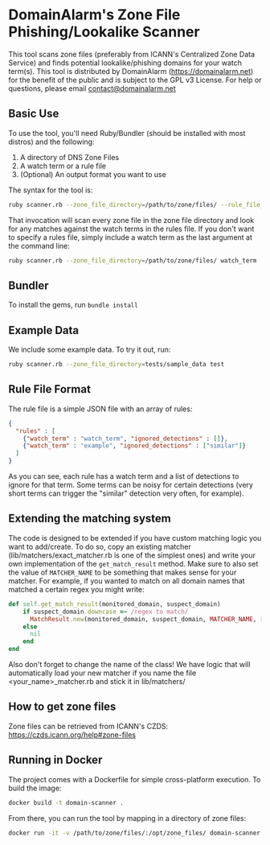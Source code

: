 # DomainAlarm's Zone File Phishing/Lookalike Scanner
This tool scans zone files (preferably from ICANN's Centralized Zone Data Service)
and finds potential lookalike/phishing domains for your watch term(s). This tool is distributed by
DomainAlarm (https://domainalarm.net) for the benefit of the public and is subject to the GPL v3
License. For help or questions, please email contact@domainalarm.net

## Basic Use
To use the tool, you'll need Ruby/Bundler (should be installed with most distros) and the following:
1. A directory of DNS Zone Files
2. A watch term or a rule file
3. (Optional) An output format you want to use

The syntax for the tool is:
```bash
ruby scanner.rb --zone_file_directory=/path/to/zone/files/ --rule_file_location=/path/to/rule_file.json
```

That invocation will scan every zone file in the zone file directory and look for any matches against
the watch terms in the rules file. If you don't want to specify a rules file, simply include a watch
term as the last argument at the command line: 
```bash
ruby scanner.rb --zone_file_directory=/path/to/zone/files/ watch_term
```

## Bundler
To install the gems, run `bundle install`

## Example Data
We include some example data. To try it out, run:
```bash
ruby scanner.rb --zone_file_directory=tests/sample_data test
```

## Rule File Format
The rule file is a simple JSON file with an array of rules:
```json
{
  "rules" : [
    {"watch_term" : "watch_term", "ignored_detections" : []},
    {"watch_term" : "example", "ignored_detections" : ["similar"]}
  ]
}
```
As you can see, each rule has a watch term and a list of detections to ignore for that term. Some terms
can be noisy for certain detections (very short terms can trigger the "similar" detection very often,
for example).

## Extending the matching system
The code is designed to be extended if you have custom matching logic you want to add/create. To do so,
copy an existing matcher (lib/matchers/exact_matcher.rb is one of the simplest ones) and write your own
implementation of the `get_match_result` method. Make sure to also set the value of `MATCHER_NAME` to be
something that makes sense for your matcher. For example, if you wanted to match on all domain names that
matched a certain regex you might write:

```ruby
def self.get_match_result(monitored_domain, suspect_domain)
    if suspect_domain.downcase =~ /regex to match/
      MatchResult.new(monitored_domain, suspect_domain, MATCHER_NAME, [])
    else
      nil
    end
end
```
Also don't forget to change the name of the class! We have logic that will automatically load your new
matcher if you name the file <your_name>_matcher.rb and stick it in lib/matchers/

## How to get zone files
Zone files can be retrieved from ICANN's CZDS: https://czds.icann.org/help#zone-files

## Running in Docker
The project comes with a Dockerfile for simple cross-platform execution. To build the image:
```bash
docker build -t domain-scanner .
```

From there, you can run the tool by mapping in a directory of zone files:
```bash
docker run -it -v /path/to/zone/files/:/opt/zone_files/ domain-scanner ruby /opt/domain-scanner/scanner.rb -z /opt/zone_files/ search_term
```